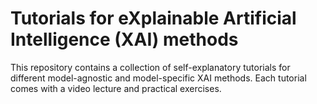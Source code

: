 # Tutorials for eXplainable Artificial Intelligence (XAI) methods

This repository contains a collection of self-explanatory tutorials for different model-agnostic and model-specific XAI methods.
Each tutorial comes with a video lecture and practical exercises.

